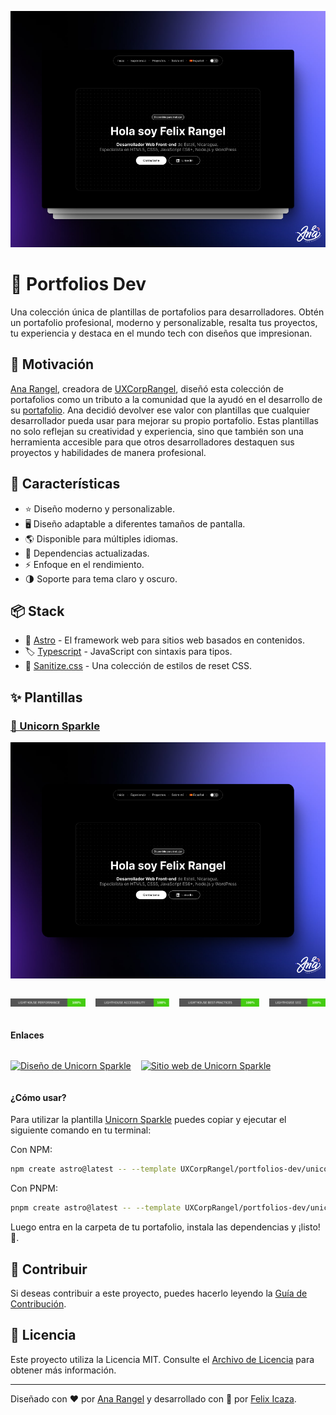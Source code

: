 ![Portada](./assets/image.png)

# 🦄 Portfolios Dev

Una colección única de plantillas de portafolios para desarrolladores. Obtén un portafolio profesional, moderno y personalizable, resalta tus proyectos, tu experiencia y destaca en el mundo tech con diseños que impresionan.

## 🙌 Motivación

[Ana Rangel](https://www.linkedin.com/in/ux-ana-rangel), creadora de [UXCorpRangel](https://www.linkedin.com/company/uxcorprangel/), diseñó esta colección de portafolios como un tributo a la comunidad que la ayudó en el desarrollo de su [portafolio](https://anarangel.github.io/). Ana decidió devolver ese valor con plantillas que cualquier desarrollador pueda usar para mejorar su propio portafolio. Estas plantillas no solo reflejan su creatividad y experiencia, sino que también son una herramienta accesible para que otros desarrolladores destaquen sus proyectos y habilidades de manera profesional.

## 👀 Características

- ⭐ Diseño moderno y personalizable.
- 🖥️ Diseño adaptable a diferentes tamaños de pantalla.
- 🌎 Disponible para múltiples idiomas.
- 🚀 Dependencias actualizadas.
- ⚡ Enfoque en el rendimiento.
- 🌗 Soporte para tema claro y oscuro.

## 📦 Stack

- 🚀 [Astro](https://astro.build/) - El framework web para sitios web basados en contenidos.
- 🏷️ [Typescript](https://www.typescriptlang.org/) - JavaScript con sintaxis para tipos.
- 💅 [Sanitize.css](https://github.com/csstools/sanitize.css) - Una colección de estilos de reset CSS.

## ✨ Plantillas

### [🦄 Unicorn Sparkle](./unicorn-sparkle)

[![Unicorn Sparkle](./assets/unicorn-sparkle.png)](./unicorn-sparkle)

<div style="display: flex; align-items: center; gap: 1rem;">

[![Lighthouse Performance Badge](./unicorn-sparkle/performance/lighthouse_performance.svg)](https://pagespeed.web.dev/analysis/https-unicorn-sparkle-web-app/cnpanzebex?form_factor=desktop)

[![Lighthouse Accessibility Badge](./unicorn-sparkle/performance/lighthouse_accessibility.svg)](https://pagespeed.web.dev/analysis/https-unicorn-sparkle-web-app/cnpanzebex?form_factor=desktop)

[![Lighthouse Best Practices Badge](./unicorn-sparkle/performance/lighthouse_best-practices.svg)](https://pagespeed.web.dev/analysis/https-unicorn-sparkle-web-app/cnpanzebex?form_factor=desktop)

[![Lighthouse SEO Badge](./unicorn-sparkle/performance/lighthouse_seo.svg)](https://pagespeed.web.dev/analysis/https-unicorn-sparkle-web-app/cnpanzebex?form_factor=desktop)

</div>

#### Enlaces

<div style="display: flex; align-items: center; gap: 1rem;">

[![Diseño de Unicorn Sparkle](https://img.shields.io/badge/Figma-F24E1E?style=for-the-badge&logo=figma&logoColor=white)](https://www.figma.com/design/RPSa9nHARMmnTemhrGuTCZ/Portafolio-dev?node-id=44-1034&t=dIZVva7mcSSduV6j-1)

[![Sitio web de Unicorn Sparkle](https://img.shields.io/website?url=https%3A%2F%2Funicorn-sparkle.web.app&style=for-the-badge)](https://unicorn-sparkle.web.app)

</div>

#### ¿Cómo usar?

Para utilizar la plantilla [Unicorn Sparkle](./unicorn-sparkle) puedes copiar y ejecutar el siguiente comando en tu terminal:

Con NPM:

```bash
npm create astro@latest -- --template UXCorpRangel/portfolios-dev/unicorn-sparkle
```

Con PNPM:

```bash
pnpm create astro@latest -- --template UXCorpRangel/portfolios-dev/unicorn-sparkle
```

Luego entra en la carpeta de tu portafolio, instala las dependencias y ¡listo! 🎉.

## 🤝 Contribuir

Si deseas contribuir a este proyecto, puedes hacerlo leyendo la [Guía de Contribución](./CONTRIBUTING.md).

## 📄 Licencia

Este proyecto utiliza la Licencia MIT. Consulte el [Archivo de Licencia](./LICENCE) para obtener más información.

---

Diseñado con ❤️ por [Ana Rangel](https://www.linkedin.com/in/ux-ana-rangel) y desarrollado con 💙 por [Felix Icaza](https://felixicaza.com).
